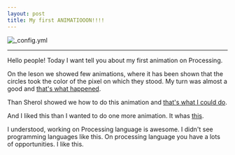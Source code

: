 ```yaml
---
layout: post
title: My first ANIMATIOOON!!!!
---
```


![_config.yml](http://www.krosstalkdoubletalk.com/wp-content/uploads/2015/01/childrens_animation.jpg)

____

Hello people! Today I want tell you about my first animation on Processing.

On the leson we showed few animations, where it has been shown that the circles took the color of the pixel on which they stood. 
My turn was almost a good and [that's what happened](http://mirasio.github.io/smile).

Than Sherol showed we how to do this animation and [that's what I could do](http://mirasio.github.io/mario).

And I liked this than I wanted to do one more animation. It whas [this](http://mirasio.github.io/girl).

I understood, working on Processing language is awesome. I didn't see programming languages like this. On processing language you have a lots of opportunities. I like this.
